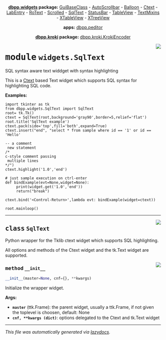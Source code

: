 <center>

**[dbpp.widgets](dbpp.widgets.md) package:** 
[GuiBaseClass](dbpp.widgets.GuiBaseClass.md) -
[AutoScrollbar](dbpp.widgets.AutoScrollbar.md) -
[Balloon](dbpp.widgets.Balloon.md) -
[Ctext](dbpp.widgets.Ctext.md) -
[LabEntry](dbpp.widgets.LabEntry.md) -
[RoText](dbpp.widgets.RoText.md) -
[Scrolled](dbpp.widgets.Scrolled.md) -
[SqlText](dbpp.widgets.SqlText.md) -
[StatusBar](dbpp.widgets.StatusBar.md) -
[TableView](dbpp.widgets.TableView.md) -
[TextMixins](dbpp.widgets.TextMixins.md) -
[XTableView](dbpp.widgets.XTableView.md) -
[XTreeView](dbpp.widgets.XTreeView.md) 

**apps:** [dbpp.peditor](dbpp.peditor.PumlEditor.md)

**[dbpp.kroki](dbpp.kroki.md) package:** 
[dbpp.kroki.KrokiEncoder](dbpp.kroki.KrokiEncoder.md)

</center>

<!-- markdownlint-disable -->

<a href="../dbpp/widgets/SqlText.py#L0"><img align="right" style="float:right;" src="https://img.shields.io/badge/-source-cccccc?style=flat-square" /></a>

# <kbd>module</kbd> `widgets.SqlText`
SQL syntax aware text widdget with syntax highlighting 

This is a [Ctext](Ctext.html) based Text widget which supports SQL syntax for highlighting SQL code. 



**Examples:**
 

```
import tkinter as tk
from dbpp.widgets.SqlText import SqlText
root= tk.Tk()   
ctext = SqlText(root,background='gray90',border=5,relief='flat') 
root.title('SqlText example') 
ctext.pack(side='top',fill='both',expand=True)  
ctext.insert("end", "select * from sample where id == '1' or id == 'Hello'

-- a comment
 new statement
/*
c-style comment passing
 multiple lines
*/")
ctext.highlight('1.0','end')

# just sample execution on ctrl-enter
def bindExample(evt=None,widget=None):
     print(widget.get('1.0','end'))
     return("break")

ctext.bind('<Control-Return>',lambda evt: bindExample(widget=ctext))

root.mainloop()
``` 



---

<a href="../dbpp/widgets/SqlText.py#L37"><img align="right" style="float:right;" src="https://img.shields.io/badge/-source-cccccc?style=flat-square" /></a>

## <kbd>class</kbd> `SqlText`
Python wrapper for the Tklib ctext widget which supports SQL highlighting. 

All options and methods of the Ctext widget and the tk.Text widget are supported. 

<a href="../dbpp/widgets/SqlText.py#L42"><img align="right" style="float:right;" src="https://img.shields.io/badge/-source-cccccc?style=flat-square" /></a>

### <kbd>method</kbd> `__init__`

```python
__init__(master=None, cnf={}, **kwargs)
```

Initialize the wrapper widget. 



**Args:**
 
 - <b>`master`</b> (ttk.Frame):  the parent widget, usually a ttk.Frame, if not given the toplevel is choosen, default: None 
 - <b>`cnf, **kwargs (dict)`</b>:  options delegated to the Ctext and tk.Text widget 







---

_This file was automatically generated via [lazydocs](https://github.com/ml-tooling/lazydocs)._

